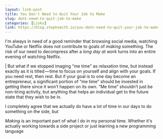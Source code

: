 ```yaml
--- 
layout: link-post 
title: You Don't Need to Quit Your Job to Make 
slug: dont-need-to-quit-job-to-make 
categories: [Links] 
link: https://blog.stephsmith.io/you-dont-need-to-quit-your-job-to-make/ 
--- 
```


I'm always in need of a good reminder that browsing social media, watching YouTube or Netflix does not contribute to goals of _making_ something. The risk of our need to decompress after a _long day at work_ turns into an entire evening of watching Netflix. 

| But what if we stopped imaging “me time” as relaxation time, but instead exactly as it is titled — time to focus on yourself and align with your goals. If you need rest, then rest. But if your goal is to one day become an entrepreneur, a significant portion of “me time” should be invested in getting there since it won’t happen on its own. “Me time” shouldn’t just be non-tiring activity, but anything that helps an individual get to the future state that they wish to be in.

I completely agree that we actually do have a lot of time in our days to do something on the side, but 

_Making_ is an important part of what I do in my personal time. Whether it's actually working towards a side project or just learning a new programming language
